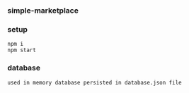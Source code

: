### simple-marketplace

### setup
```
npm i
npm start
```

### database
```
used in memory database persisted in database.json file
```